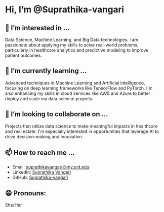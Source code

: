 # Hi, I’m @Suprathika-vangari

## 👀 I’m interested in ...
Data Science, Machine Learning, and Big Data technologies. I am passionate about applying my skills to solve real-world problems, particularly in healthcare analytics and predictive modeling to improve patient outcomes.

## 🌱 I’m currently learning ...
Advanced techniques in Machine Learning and Artificial Intelligence, focusing on deep learning frameworks like TensorFlow and PyTorch. I'm also enhancing my skills in cloud services like AWS and Azure to better deploy and scale my data science projects.

## 💞️ I’m looking to collaborate on ...
Projects that utilize data science to make meaningful impacts in healthcare and real estate. I'm especially interested in opportunities that leverage AI to drive decision-making and innovation.

## 📫 How to reach me ...
- Email: suprathikavangari@my.unt.edu
- LinkedIn: [Suprathika Vangari](https://www.linkedin.com/in/suprathikav)
- GitHub: [Suprathika-vangari](http://www.github.com/suprathika-vangari)

## 😄 Pronouns: 
She/Her

<!---
Suprathika-vangari/Suprathika-vangari is a ✨ special ✨ repository because its `README.md` (this file) appears on your GitHub profile.
You can click the Preview link to take a look at your changes.
--->
